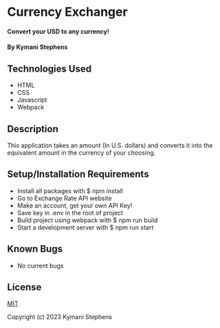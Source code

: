 # Currency Exchanger

#### Convert your USD to any currency! 

#### By Kymani Stephens 

## Technologies Used

* HTML
* CSS
* Javascript
* Webpack

## Description

This application takes an amount (In U.S. dollars) and converts it into the equivalent amount in the currency of your choosing.

## Setup/Installation Requirements

 
* Install all packages with $ npm install
* Go to Exchange Rate API website 
* Make an account, get your own API Key!
* Save key in .env in the root of project
* Build project using webpack with $ npm run build
* Start a development server with $ npm run start


## Known Bugs

* No current bugs

## License
[MIT](https://opensource.org/license/mit/)

Copyright (c) 2023 Kymani Stephens